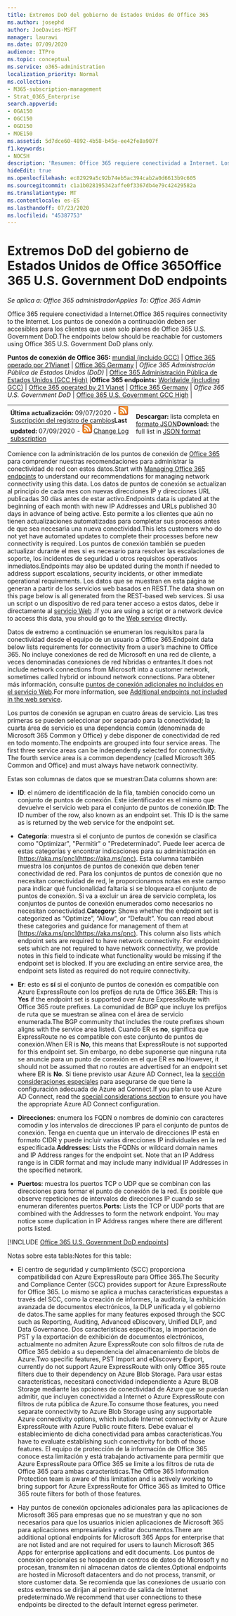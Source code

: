 ```yaml
---
title: Extremos DoD del gobierno de Estados Unidos de Office 365
ms.author: josephd
author: JoeDavies-MSFT
manager: laurawi
ms.date: 07/09/2020
audience: ITPro
ms.topic: conceptual
ms.service: o365-administration
localization_priority: Normal
ms.collection:
- M365-subscription-management
- Strat_O365_Enterprise
search.appverid:
- OGA150
- OGC150
- OGD150
- MOE150
ms.assetid: 5d7dce60-4892-4b58-b45e-ee42fe8a907f
f1.keywords:
- NOCSH
description: 'Resumen: Office 365 requiere conectividad a Internet. Los puntos de conexión a continuación deben ser accesibles para los clientes que usen solo planes de Office 365 U.S. Government DoD.'
hideEdit: true
ms.openlocfilehash: ec82929a5c92b74eb5ac394cab2a0d6613b9c605
ms.sourcegitcommit: c1a1b028195342affe0f3367db4e79c42429582a
ms.translationtype: MT
ms.contentlocale: es-ES
ms.lasthandoff: 07/23/2020
ms.locfileid: "45387753"
---
```

# <a name="office-365-us-government-dod-endpoints"></a><span data-ttu-id="4035b-104">Extremos DoD del gobierno de Estados Unidos de Office 365</span><span class="sxs-lookup"><span data-stu-id="4035b-104">Office 365 U.S. Government DoD endpoints</span></span>

<span data-ttu-id="4035b-105">*Se aplica a: Office 365 administrador*</span><span class="sxs-lookup"><span data-stu-id="4035b-105">*Applies To: Office 365 Admin*</span></span>

 <span data-ttu-id="4035b-106">Office 365 requiere conectividad a Internet.</span><span class="sxs-lookup"><span data-stu-id="4035b-106">Office 365 requires connectivity to the Internet.</span></span> <span data-ttu-id="4035b-107">Los puntos de conexión a continuación deben ser accesibles para los clientes que usen solo planes de Office 365 U.S. Government DoD.</span><span class="sxs-lookup"><span data-stu-id="4035b-107">The endpoints below should be reachable for customers using Office 365 U.S. Government DoD plans only.</span></span>
  
 <span data-ttu-id="4035b-108">**Puntos de conexión de Office 365:** [mundial (incluido GCC)](urls-and-ip-address-ranges.md) | [Office 365 operado por 21Vianet](urls-and-ip-address-ranges-21vianet.md)  | [Office 365 Germany](office-365-germany-endpoints.md)  |  *Office 365 Administración Pública de Estados Unidos (DoD)* | [Office 365 Administración Pública de Estados Unidos (GCC High)](office-365-u-s-government-gcc-high-endpoints.md) |</span><span class="sxs-lookup"><span data-stu-id="4035b-108">**Office 365 endpoints:** [Worldwide (including GCC)](urls-and-ip-address-ranges.md) | [Office 365 operated by 21 Vianet](urls-and-ip-address-ranges-21vianet.md)  | [Office 365 Germany](office-365-germany-endpoints.md) | *Office 365 U.S. Government DoD* | [Office 365 U.S. Government GCC High](office-365-u-s-government-gcc-high-endpoints.md) |</span></span>
  
|||
|:-----|:-----|
|<span data-ttu-id="4035b-109">**Última actualización:** 09/07/2020 - ![RSS](media/5dc6bb29-25db-4f44-9580-77c735492c4b.png) [Suscripción del registro de cambios](https://endpoints.office.com/version/USGOVDoD?allversions=true&format=rss&clientrequestid=b10c5ed1-bad1-445f-b386-b919946339a7)</span><span class="sxs-lookup"><span data-stu-id="4035b-109">**Last updated:** 07/09/2020 - ![RSS](media/5dc6bb29-25db-4f44-9580-77c735492c4b.png) [Change Log subscription](https://endpoints.office.com/version/USGOVDoD?allversions=true&format=rss&clientrequestid=b10c5ed1-bad1-445f-b386-b919946339a7)</span></span> <br/> |<span data-ttu-id="4035b-110">**Descargar:** lista completa en [formato JSON](https://endpoints.office.com/endpoints/USGOVDoD?clientrequestid=b10c5ed1-bad1-445f-b386-b919946339a7)</span><span class="sxs-lookup"><span data-stu-id="4035b-110">**Download:** the full list in [JSON format](https://endpoints.office.com/endpoints/USGOVDoD?clientrequestid=b10c5ed1-bad1-445f-b386-b919946339a7)</span></span> <br/> |

 <span data-ttu-id="4035b-111">Comience con la administración de los puntos de conexión de [Office 365](managing-office-365-endpoints.md) para comprender nuestras recomendaciones para administrar la conectividad de red con estos datos.</span><span class="sxs-lookup"><span data-stu-id="4035b-111">Start with [Managing Office 365 endpoints](managing-office-365-endpoints.md) to understand our recommendations for managing network connectivity using this data.</span></span> <span data-ttu-id="4035b-112">Los datos de puntos de conexión se actualizan al principio de cada mes con nuevas direcciones IP y direcciones URL publicadas 30 días antes de estar activo.</span><span class="sxs-lookup"><span data-stu-id="4035b-112">Endpoints data is updated at the beginning of each month with new IP Addresses and URLs published 30 days in advance of being active.</span></span> <span data-ttu-id="4035b-113">Esto permite a los clientes que aún no tienen actualizaciones automatizadas para completar sus procesos antes de que sea necesaria una nueva conectividad.</span><span class="sxs-lookup"><span data-stu-id="4035b-113">This lets customers who do not yet have automated updates to complete their processes before new connectivity is required.</span></span> <span data-ttu-id="4035b-114">Los puntos de conexión también se pueden actualizar durante el mes si es necesario para resolver las escalaciones de soporte, los incidentes de seguridad u otros requisitos operativos inmediatos.</span><span class="sxs-lookup"><span data-stu-id="4035b-114">Endpoints may also be updated during the month if needed to address support escalations, security incidents, or other immediate operational requirements.</span></span> <span data-ttu-id="4035b-115">Los datos que se muestran en esta página se generan a partir de los servicios web basados en REST.</span><span class="sxs-lookup"><span data-stu-id="4035b-115">The data shown on this page below is all generated from the REST-based web services.</span></span> <span data-ttu-id="4035b-116">Si usa un script o un dispositivo de red para tener acceso a estos datos, debe ir directamente al [servicio Web](office-365-ip-web-service.md) .</span><span class="sxs-lookup"><span data-stu-id="4035b-116">If you are using a script or a network device to access this data, you should go to the [Web service](office-365-ip-web-service.md) directly.</span></span>

<span data-ttu-id="4035b-117">Datos de extremo a continuación se enumeran los requisitos para la conectividad desde el equipo de un usuario a Office 365.</span><span class="sxs-lookup"><span data-stu-id="4035b-117">Endpoint data below lists requirements for connectivity from a user’s machine to Office 365.</span></span> <span data-ttu-id="4035b-118">No incluye conexiones de red de Microsoft en una red de cliente, a veces denominadas conexiones de red híbridas o entrantes.</span><span class="sxs-lookup"><span data-stu-id="4035b-118">It does not include network connections from Microsoft into a customer network, sometimes called hybrid or inbound network connections.</span></span> <span data-ttu-id="4035b-119">Para obtener más información, consulte [puntos de conexión adicionales no incluidos en el servicio Web](additional-office365-ip-addresses-and-urls.md).</span><span class="sxs-lookup"><span data-stu-id="4035b-119">For more information, see [Additional endpoints not included in the web service](additional-office365-ip-addresses-and-urls.md).</span></span> 

<span data-ttu-id="4035b-p105">Los puntos de conexión se agrupan en cuatro áreas de servicio. Las tres primeras se pueden seleccionar por separado para la conectividad; la cuarta área de servicio es una dependencia común (denominada de Microsoft 365 Common y Office) y debe disponer de conectividad de red en todo momento.</span><span class="sxs-lookup"><span data-stu-id="4035b-p105">The endpoints are grouped into four service areas. The first three service areas can be independently selected for connectivity. The fourth service area is a common dependency (called Microsoft 365 Common and Office) and must always have network connectivity.</span></span>

<span data-ttu-id="4035b-123">Estas son columnas de datos que se muestran:</span><span class="sxs-lookup"><span data-stu-id="4035b-123">Data columns shown are:</span></span>

- <span data-ttu-id="4035b-p106">**ID**: el número de identificación de la fila, también conocido como un conjunto de puntos de conexión. Este identificador es el mismo que devuelve el servicio web para el conjunto de puntos de conexión.</span><span class="sxs-lookup"><span data-stu-id="4035b-p106">**ID**: The ID number of the row, also known as an endpoint set. This ID is the same as is returned by the web service for the endpoint set.</span></span>

- <span data-ttu-id="4035b-p107">**Categoría**: muestra si el conjunto de puntos de conexión se clasifica como "Optimizar", "Permitir" o "Predeterminado". Puede leer acerca de estas categorías y encontrar indicaciones para su administración en [https://aka.ms/pnc](https://aka.ms/pnc). Esta columna también muestra los conjuntos de puntos de conexión que deben tener conectividad de red. Para los conjuntos de puntos de conexión que no necesitan conectividad de red, le proporcionamos notas en este campo para indicar qué funcionalidad faltaría si se bloqueara el conjunto de puntos de conexión. Si va a excluir un área de servicio completa, los conjuntos de puntos de conexión enumerados como necesarios no necesitan conectividad.</span><span class="sxs-lookup"><span data-stu-id="4035b-p107">**Category**: Shows whether the endpoint set is categorized as “Optimize”, “Allow”, or “Default”. You can read about these categories and guidance for management of them at [https://aka.ms/pnc](https://aka.ms/pnc). This column also lists which endpoint sets are required to have network connectivity. For endpoint sets which are not required to have network connectivity, we provide notes in this field to indicate what functionality would be missing if the endpoint set is blocked. If you are excluding an entire service area, the endpoint sets listed as required do not require connectivity.</span></span>

- <span data-ttu-id="4035b-131">**Er**: esto es **sí** si el conjunto de puntos de conexión es compatible con Azure ExpressRoute con los prefijos de ruta de Office 365.</span><span class="sxs-lookup"><span data-stu-id="4035b-131">**ER**: This is **Yes** if the endpoint set is supported over Azure ExpressRoute with Office 365 route prefixes.</span></span> <span data-ttu-id="4035b-132">La comunidad de BGP que incluye los prefijos de ruta que se muestran se alinea con el área de servicio enumerada.</span><span class="sxs-lookup"><span data-stu-id="4035b-132">The BGP community that includes the route prefixes shown aligns with the service area listed.</span></span> <span data-ttu-id="4035b-133">Cuando ER es **no**, significa que ExpressRoute no es compatible con este conjunto de puntos de conexión.</span><span class="sxs-lookup"><span data-stu-id="4035b-133">When ER is **No**, this means that ExpressRoute is not supported for this endpoint set.</span></span> <span data-ttu-id="4035b-134">Sin embargo, no debe suponerse que ninguna ruta se anuncie para un punto de conexión en el que ER es **no**.</span><span class="sxs-lookup"><span data-stu-id="4035b-134">However, it should not be assumed that no routes are advertised for an endpoint set where ER is **No**.</span></span> <span data-ttu-id="4035b-135">Si tiene previsto usar Azure AD Connect, lea la [sección consideraciones especiales](https://docs.microsoft.com/azure/active-directory/hybrid/reference-connect-instances#microsoft-azure-government) para asegurarse de que tiene la configuración adecuada de Azure ad Connect.</span><span class="sxs-lookup"><span data-stu-id="4035b-135">If you plan to use Azure AD Connect, read the [special considerations section](https://docs.microsoft.com/azure/active-directory/hybrid/reference-connect-instances#microsoft-azure-government) to ensure you have the appropriate Azure AD Connect configuration.</span></span>

- <span data-ttu-id="4035b-p109">**Direcciones**: enumera los FQDN o nombres de dominio con caracteres comodín y los intervalos de direcciones IP para el conjunto de puntos de conexión. Tenga en cuenta que un intervalo de direcciones IP está en formato CIDR y puede incluir varias direcciones IP individuales en la red especificada.</span><span class="sxs-lookup"><span data-stu-id="4035b-p109">**Addresses**: Lists the FQDNs or wildcard domain names and IP Address ranges for the endpoint set. Note that an IP Address range is in CIDR format and may include many individual IP Addresses in the specified network.</span></span>
 
- <span data-ttu-id="4035b-p110">**Puertos**: muestra los puertos TCP o UDP que se combinan con las direcciones para formar el punto de conexión de la red. Es posible que observe repeticiones de intervalos de direcciones IP cuando se enumeran diferentes puertos.</span><span class="sxs-lookup"><span data-stu-id="4035b-p110">**Ports**: Lists the TCP or UDP ports that are combined with the Addresses to form the network endpoint. You may notice some duplication in IP Address ranges where there are different ports listed.</span></span>
 
[!INCLUDE [Office 365 U.S. Government DoD endpoints](./includes/office-365-u.s.-government-dod-endpoints.md)]
  
<span data-ttu-id="4035b-140">Notas sobre esta tabla:</span><span class="sxs-lookup"><span data-stu-id="4035b-140">Notes for this table:</span></span>

- <span data-ttu-id="4035b-141">El centro de seguridad y cumplimiento (SCC) proporciona compatibilidad con Azure ExpressRoute para Office 365.</span><span class="sxs-lookup"><span data-stu-id="4035b-141">The Security and Compliance Center (SCC) provides support for Azure ExpressRoute for Office 365.</span></span> <span data-ttu-id="4035b-142">Lo mismo se aplica a muchas características expuestas a través del SCC, como la creación de informes, la auditoría, la exhibición avanzada de documentos electrónicos, la DLP unificada y el gobierno de datos.</span><span class="sxs-lookup"><span data-stu-id="4035b-142">The same applies for many features exposed through the SCC such as Reporting, Auditing, Advanced eDiscovery, Unified DLP, and Data Governance.</span></span> <span data-ttu-id="4035b-143">Dos características específicas, la importación de PST y la exportación de exhibición de documentos electrónicos, actualmente no admiten Azure ExpressRoute con solo filtros de ruta de Office 365 debido a su dependencia del almacenamiento de blobs de Azure.</span><span class="sxs-lookup"><span data-stu-id="4035b-143">Two specific features, PST Import and eDiscovery Export, currently do not support Azure ExpressRoute with only Office 365 route filters due to their dependency on Azure Blob Storage.</span></span> <span data-ttu-id="4035b-144">Para usar estas características, necesitará conectividad independiente a Azure BLOB Storage mediante las opciones de conectividad de Azure que se puedan admitir, que incluyen conectividad a Internet o Azure ExpressRoute con filtros de ruta pública de Azure.</span><span class="sxs-lookup"><span data-stu-id="4035b-144">To consume those features, you need separate connectivity to Azure Blob Storage using any supportable Azure connectivity options, which include Internet connectivity or Azure ExpressRoute with Azure Public route filters.</span></span> <span data-ttu-id="4035b-145">Debe evaluar el establecimiento de dicha conectividad para ambas características.</span><span class="sxs-lookup"><span data-stu-id="4035b-145">You have to evaluate establishing such connectivity for both of those features.</span></span> <span data-ttu-id="4035b-146">El equipo de protección de la información de Office 365 conoce esta limitación y está trabajando activamente para permitir que Azure ExpressRoute para Office 365 se limite a los filtros de ruta de Office 365 para ambas características.</span><span class="sxs-lookup"><span data-stu-id="4035b-146">The Office 365 Information Protection team is aware of this limitation and is actively working to bring support for Azure ExpressRoute for Office 365 as limited to Office 365 route filters for both of those features.</span></span>

- <span data-ttu-id="4035b-147">Hay puntos de conexión opcionales adicionales para las aplicaciones de Microsoft 365 para empresas que no se muestran y que no son necesarios para que los usuarios inicien aplicaciones de Microsoft 365 para aplicaciones empresariales y editar documentos.</span><span class="sxs-lookup"><span data-stu-id="4035b-147">There are additional optional endpoints for Microsoft 365 Apps for enterprise that are not listed and are not required for users to launch Microsoft 365 Apps for enterprise applications and edit documents.</span></span> <span data-ttu-id="4035b-148">Los puntos de conexión opcionales se hospedan en centros de datos de Microsoft y no procesan, transmiten ni almacenan datos de clientes.</span><span class="sxs-lookup"><span data-stu-id="4035b-148">Optional endpoints are hosted in Microsoft datacenters and do not process, transmit, or store customer data.</span></span> <span data-ttu-id="4035b-149">Se recomienda que las conexiones de usuario con estos extremos se dirijan al perímetro de salida de Internet predeterminado.</span><span class="sxs-lookup"><span data-stu-id="4035b-149">We recommend that user connections to these endpoints be directed to the default Internet egress perimeter.</span></span>

